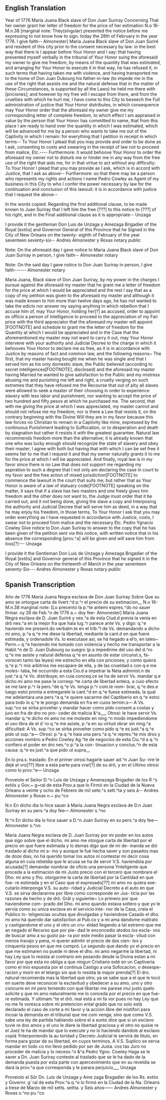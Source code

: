 ## English Translation 
<pb facs=doc-img-212680/>
Year of 1776
Maria Juana Black slave of Don Juan Suriray
Concerning
That her owner grant her
letter of freedom for the price
of her estimation
N.o 16-
M.n.38
<pb/>


<pb facs=doc-img-212682/>
[marginal note:
They(singular) presented 
the notice before me
expressing to not know
how to sign.
today the 28th of February
in the year 1776.
I give faith--
Almonester]
Maria Juana Black slave of Don Juan Suriré and
resident of this city prior to the consent necessary by law: in the best
way that there is I appear before Your Honor and I say: that having
presented myself verbally in the tribunal of Your Honor suing
the aforesaid my owner to give me freedom, by means of
the quantity that was estimated, and arranging for Your Honor
to execute it in that way, he has refused it, in such
terms that having taken me with violence, and having
transported me to the home of Don Juan Dubourg
his father-in-law (to impede me in the use of the right that assists me
and the natural defense that in the matter of these Circumstances, 
is supported by all the Laws) he held me there with 
[priciones]; and however by my free will I 
escape from there, and from the cruelties with which he
hurt me, I have come to this City to beseech the Full
administration of justice that Your Honor distributes, in which consequence
may Your Honor order that the aforesaid my owner give me
my corresponding letter of complete freedom, to which effect
I am appraised in value by the person that Your Honor has committed
to name, that from this place I am ready to hand over the quantity
in which I was estimated, which will be advanced for me
by a person who wants to take me out of the Captivity in 
which I remain: for everything that I petition in receipt
<pb/>


<pb facs=doc-img-212683/>
in which terms--
To Your Honor I plead that you may provide and order to be done as
I ask, consenting to costs and swearing in the receipt of law not
to proceed from malice, Etc.----
Furthermore: it would behoove Your Honor to order the aforesaid my owner not
to disturb me or hinder me in any way
from the free use of the right that aids me, for in that virtue
to act without any difficulty: To Your Honor I plead that you may
provide as I ask, which is in accord with Justice,
that I ask as above--
Furthermore: so that there may be a person who represents my rights and actions
I name Pedro Cowley as Agent of my business in this
City to who I confer the power necessary by law for the 
continuation and conclusion of this lawsuit: it is in accordance with justice
that I request the above--


In the words copied. Regarding the first
additional clause, to be made known to Juan Suriray
that I left him the free [???] to this notice
to [???] of his right, and in the Final 
additional clause as it is appropriate--
Unzaga
<pb/>


<pb facs=doc-img-212684/>
I provide it the gentleman Don Luis de Unzaga y
Amezaga Brigadier of the Royal [extõs] and 
Governor General of this Province that he Signed in
the City of New Orleans on the twenty-
eighth of February of the year seventeen seventy-six--
Andres Almonester 
y Roxas notary public


Note: On the aforesaid day I gave notice to Maria Juana
Black slave of Don Juan Suriray in
person, I give faith--
Almonester
notary


Note: On the said day I gave notice to Don Juan
Suriray in person, I give faith------
Almonester
notary
<pb/>


<pb facs=doc-img-212686/>
Maria Juana, Black slave
of Don Juan Suriray, by my power in 
the charges I pursue against the
aforesaid my master that he grant me a letter
of freedom for the price at which I would be
appreciated and the rest I say that as a copy
of my petition was given to the aforesaid my
master and although it was made known to him
more than twelve days ago, he has not 
wanted to take the edicts nor
answer my saying anything in
which rebellion that I accuse him of, may
Your Honor, holding her[?] as accused, order
to appoint ex officio a person 
of Intelligence to proceed to
the appreciation of my Fair price with 
<pb/>


<pb facs=doc-img-212687/>
the third appreciator that the aforesaid my master 
will appoint [FOOTNOTE] and schedule to grant me the letter of
freedom for the Quantity at which I would be
appreciated and in the Case that the 
aforementioned my master may not want to 
carry it out, may Your Honor intervene with your 
authority and Judicial Decree to the charge
in which it behooves Your Honor to declare me
as free, as it is in accordance with Justice
by reasons of fact and common law, and the following reasons~
The first, that my master having 
bought me when he was
single and that I served him as his 
only domestic slave,
the Public believed (according to 
secret intelligences[FOOTNOTE], disclosed)
and the aforesaid my master having Married
he wanted to give satisfaction to the Public
<pb/>


<pb facs=doc-img-212688/>
and my mistress abusing me
and punishing me left and right, a
cruelty verging on such extremes that they
have refused me the Recourse that out of pity
all slaves were allowed to 
seek a master of their choosing 
in order to experience slavery
with less labor and punishment, nor
wanting to accept the price of two hundred
and fifty pesos at which he
purchased me.
The second, that with me giving the price at
which I was appreciated, my master cannot and 
should not refuse me my freedom, nor
is there a Law that resists it, on the contrary
beginning with the Divine Will they are in my
favor because this law forces no
Christian to remain in a Captivity
like mine, expressed by the continuous
<pb/>


<pb facs=doc-img-212689/>
Punishment leading to Suffocation, or to 
desperation and death by stagnation but
rather it resists it with the greatest guarantee.
Natural law recommends freedom 
more than the alternative; it is already known
that one who was lucky enough should 
recognize the state of slavery and obey
their master, I agree with both
but having that with which I can be set free
it seems fair to me that I request it 
and that my owner naturally grants it
to me for the price at which I 
will be appreciated.
And finally, royal law is in my favor
since there is no Law that does not 
support me regarding my aspiration to such
a degree that I not only am declaring the
case in court to my favor and the free
<pb/>


<pb facs=doc-img-212690/>
action of mixed jurisdiction[FOOTNOTE] to commence the
lawsuit in the court that suits me;
but rather that as Your Honor is aware of a
law of statuary code[FOOTNOTE] speaking on the
matter, it says that if a slave has
two masters and one freely gives him 
freedom and the other does not want to,
the Judge must order that it be 
carried out, and it not being done, giving the 
slave a copy and Interposing the authority 
and Judicial Decree that will serve him
as deed, in a way that he may enjoy
his freedom, in those terms,
To Your Honor I ask that you may order everything
as I have requested in accordance with Justice, costs,
I swear not to proceed from malice and
the necessary Etc.
Pedro Ygnacio Cowley
<pb/>


<pb facs=doc-img-212691/>
Give notice to Don Juan Suriray
to answer to the copy that he has been 
given of the petition sent via
this notice, with written notice
that in his absence the corresponding [prov.^a] will be 
given and will save him from 
loss[?]---
Unzaga


I provide it the Gentleman Don Luis de Unzaga y
Amezaga Brigadier of the Royal [extõs] and Governor
general of this Province that he signed it in the City of
New Orleans on the thirteenth of March in the year seventeen
seventy-Six---
Andres Almonester
y Roxas notary public
<pb/>


	

  
## Spanish Transcription
<pb facs=doc-img-212680/>
Año de 1776
Maria Juana Negra esclava de Don Juan Suriray
Sobre
Que su amo se ortorgue
carta de livert.^d p.^r el precio
de su estimacion__
N.o 16-
M.n.38
<pb/>


<pb facs=doc-img-212682/>
marginal note:
[Lo precento 
la p.^te antemi
espres.^do no
sauer firmar.
oy 28 de Feb.^o
de 1776 a.~
doy fee-
Almonester]
Maria Juana Negra esclava de D. Juan Suriré y
ves.^a de esta Ciud.d previa la venia en drõ nes.^a en la mejor
fra que haia lug.^r parece ante Vs. y digo: q.^e haviendo
me present.do verbalm.te en el trib.^l de Vs. demandando 
a dicho mi amo, p.^a q.^e me diese la libertad, mediante
la cant.d en que fuere estimada, y ordenadole Vs.
lo executase asi, se há hegado a el’o, en tales~
Perm.~ q.^e haviendo me tomado con violencia y hecho
me transportar a la Habit.^n de D. Juan Dubourg
su suegro (p.a impedirme del uso del d.^ro q.^e me asiste
y natural defensa q.^e en asunto de estar circunst.s, fa-
vorecen tanto las leyes) me estrecho en ella con
priciones; y como quiera q.^e p.^r mis arbitrios me
escapare de ella, y de las crueldad.s con q.e me moles-
taba, hé occurrido a esta Cio.d a impetrar la Neta
administ.n de just.^a q.^e Vs. distribuye; en cuia conceq.ce
se ha de servir Vs. mandar q.e dicho mi amo me pase
la corresp.^te carta de libertad entera, a cuio efecto
se me tare p.^r la pers.^de q.^e Vs. tenga p.^r com.te nom-
brar, q.^e des.e luego estoi pronta a entregarele la cant.^d
en q.^e fuese estimada, la qual me adelantara
una pers.^a q.^e quiere sacarme del Captiberio en
q.^e estoi: para todo lo q.^e le pongo demanda en fra
<pb/>


<pb facs=doc-img-212683/>
en cuios termin.s—
A Vs. sup.^co se sirba proveher y mandar hacer como 
pido consent.a costas y juro en fra de dro no pro-
ceder de malicia &^a___
Otrosi: le have servir Vs. mandar q.^e dicho mi amo no
me moleste en ning.^n modo impediendome
el uso libra de el d˜ro q.^e me asiste, p.^a en su virtud
obrar sin ning.^a dificultad: A Vs. sup.^co se sirba
proveher como pido q.^e es just.^a q.^e pido ut sup.^a—
Otrosi: p.^a q.^e haia una pers.^a q.^e repres.^te mis dros y acciones
nombro a Pedro Cowley Ag.^te de negocios de esta
Ciu.^d a q.^n confiero el poder en dro nes.^o p.^a la con-
tinuacion y conclus.^n de esta causa: q.^e es just.^a
que pido ut supra__


En lo pra.s. traslado. En el primer
otrosi hagarle sauer ad.^n Juan Su-
rire le dejé el vro[??] libre a esta parte
para vrar[?] de su drõ, y en el Ultimo
otrosi como lo prov.^e—
Unzaga
<pb/>


<pb facs=doc-img-212684/>
Proveiolo el Señor D.^n Luis de Unzaga y 
Amenazaga Brigadier de los R.^s extõs y
Gov.~ g~ral de esta Prov.a que lo Firmó en
la Ciudad de la Nueva Orleans a veinte 
y ocho de Febrero de mil sete.^s sett.^ta y seis ã--
Andres Almonester 
y Roxas n.~ pu.^co


N.n En dicho dia lo hice sauer ã Maria Juana
Negra esclava de D.n Juan Suriray en su
pers.^a doy fee— 
Almonester 
s.^no


N.^n En dicho dia lo hice sauer a D.^n Juan
Suriray en su pers.^a doy fee—
Almonester
s.^no
<pb/>


<pb facs=doc-img-212686/>
Maria Juana Negra esclava
de D. Juan Suriray por mi poder en 
los autos que sigo sobre que el 
dicho. mi amo me otorgue carta de
libertad por el precio en que fuere
estimada y lo demas digo que de mi de-
manda se dió traslado al dicho mi a-
mo y aunque le fué hecha saver
y son pasados mas de doze dias, no
há querido tomar los autos ni
contestar mi decir cosa alguna en
cuia rebeldia que le acusa se ha de
servir V.S. haviendola por acusada[?]
demandar nombrar de oficio una
persona Ynteligente que proceda a 
la estimacion de mi Justo precio con
<pb/>


<pb facs=doc-img-212687/>
el tercero que nombrare el Dho. mi
amo y fho. otorgarme la carta de
libertad por la Cantidad en que fue-
re estimada y en el Caso que el 
expresado[??] mi amo no quiera exe-
cutarlo interponga V.S. su auto-
ridad y Judicial Decreto a el auto
en que V.S. se sirva declararme
por libre como corresponde en Jus-
ticia por las razones de hecho y de
drõ. Grãl y siguiente~
Lo primero por que haviendome com-
prado del Dho. mi amo quando estava
soltero y que yo le servía como su
unica esclava en el servicio inte-
rior de la Casa, creia el Publico in-
teligencias ocultas que divulgadas
y haviendose Casado el dho. mi amo
há querido dar satisfaction al Pub.co
<pb/>


<pb facs=doc-img-212688/>
y a mi ama dandome maltrato y
castigandome el uno y el otro un cru-
eldad llegando a tal estremo que me
an negado el Recurso que por pie-
dad le enconcedio atodos los escla-
vos de buscar amo a su gusto pa-
ra por este medio pasar la escla-
vitud con menos travajo y pena, ni
querer admitir el precio de dos cien-
tos y cinquenta pesos en que me 
compró.
Lo segundo que dando yo el precio en
que me estimaren no puede ni deve
el dho. mi amo negarme la libertad, ni
hay Ley que lo resista al contrario em
pesando desde la Divina estan a mi
favor por que esta no obliga a que
ningun Cristiano esté en un Captiveria
como el mio expuesta por el continua
<pb/>


<pb facs=doc-img-212689/>
Castigo a una Sofocacion, o desespe-
racion y morir en el letargo sin
que lo resista la mayor prenda[?]
El dro. natural recomienda mas
la libertad que otro; ya se sabe
que a el que le tocó en suerte deve
reconocer la esclavitud y obedecer
a su amo, uno y otro concurre en 
mi pero teniendo con qué libertar
me parese mui justo quelo solicite
y que mi amo naturalmente me
lo conceda por el precio en que fue-
re estimada.
Y ultimam.^te el drõ. real está a mi fa
vor pues no hay Ley que no me fa
voresca sobre mi pretencion ental
grado que no solo está declarado el
caso de corte a mi favor y la accion
<pb/>


<pb facs=doc-img-212690/>
libre del mistifori para incoar la
demanda en el tribunal que me com
venga; sino que como V.S. sabe una
ley de partida hablando sobre el a
sunto dice que si un esclavo tuvie
re dos amos y el uno le diere la
libertad graciosa y el otro no quisie
re el Juez le ha de mandar que lo
execute y no lo haciendo dandole al
esclavo copiá Ynterponiendo la au
toridad y Decreto Judicial le servirá
de titulo, en forma para gozar de
su libertad, en cuyos terminos,
A V.S. Suplico se serva mandar en todo co
mo llevo pedido por ser de Justa. cos
tas Juro no proceder de malicia y
lo necess.^o &^a
Pedro Ygno. Cowley
<pb/>


<pb facs=doc-img-212691/>
Haga se le saver a Dn. Juan Suriray
conteste al traslado que se le ha
dado de la demanda puesta por 
esta parte con apercevimiento
que en su reveldia se dará la prov.^a
que corresponda y le parara
perjuicio___
Unzaga


Proveiolo el Sõr Dn. Luis de Unzaga y Ame
zaga Bragadier de los Rs. extõs y Governr.
g˜ral de esta Prov.^a q.^e lo firmó en la Ciudad de 
la Na. Orleans a trese de Marzo de mil setts. settta.
y Seis años——
Andres Almonester
y Roxas s.^no pu.^co
<pb/>
